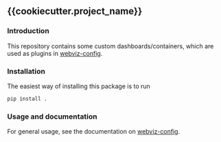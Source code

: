 ## {{cookiecutter.project_name}}

### Introduction

This repository contains some custom dashboards/containers, which are used as
plugins in [webviz-config](https://github.com/equinor/webviz-config).

### Installation

The easiest way of installing this package is to run
```bash
pip install .
```

### Usage and documentation

For general usage, see the documentation on
[webviz-config](https://github.com/equinor/webviz-config).
